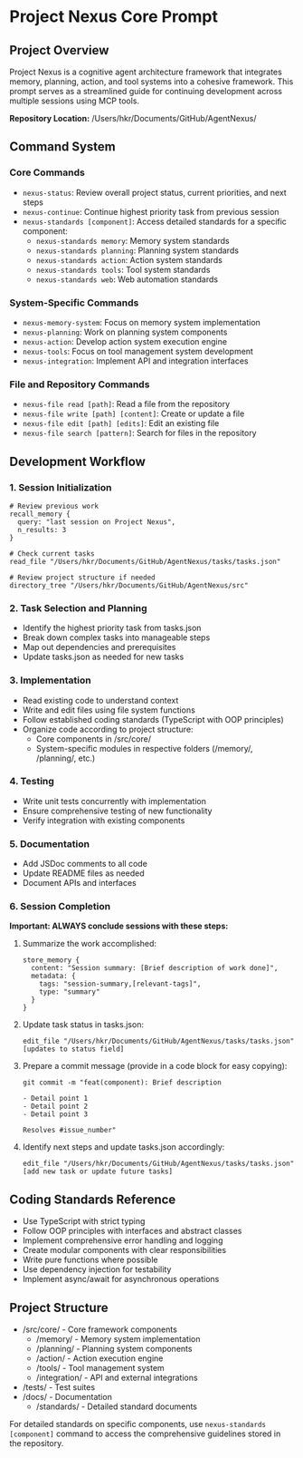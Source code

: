 # Project Nexus Core Prompt

## Project Overview

Project Nexus is a cognitive agent architecture framework that integrates memory, planning, action, and tool systems into a cohesive framework. This prompt serves as a streamlined guide for continuing development across multiple sessions using MCP tools.

**Repository Location:** /Users/hkr/Documents/GitHub/AgentNexus/

## Command System

### Core Commands

- `nexus-status`: Review overall project status, current priorities, and next steps
- `nexus-continue`: Continue highest priority task from previous session 
- `nexus-standards [component]`: Access detailed standards for a specific component:
  - `nexus-standards memory`: Memory system standards
  - `nexus-standards planning`: Planning system standards
  - `nexus-standards action`: Action system standards
  - `nexus-standards tools`: Tool system standards
  - `nexus-standards web`: Web automation standards

### System-Specific Commands

- `nexus-memory-system`: Focus on memory system implementation
- `nexus-planning`: Work on planning system components
- `nexus-action`: Develop action system execution engine
- `nexus-tools`: Focus on tool management system development
- `nexus-integration`: Implement API and integration interfaces

### File and Repository Commands

- `nexus-file read [path]`: Read a file from the repository
- `nexus-file write [path] [content]`: Create or update a file
- `nexus-file edit [path] [edits]`: Edit an existing file
- `nexus-file search [pattern]`: Search for files in the repository

## Development Workflow

### 1. Session Initialization

```
# Review previous work
recall_memory {
  query: "last session on Project Nexus",
  n_results: 3
}

# Check current tasks
read_file "/Users/hkr/Documents/GitHub/AgentNexus/tasks/tasks.json"

# Review project structure if needed
directory_tree "/Users/hkr/Documents/GitHub/AgentNexus/src"
```

### 2. Task Selection and Planning

- Identify the highest priority task from tasks.json
- Break down complex tasks into manageable steps
- Map out dependencies and prerequisites
- Update tasks.json as needed for new tasks

### 3. Implementation

- Read existing code to understand context
- Write and edit files using file system functions
- Follow established coding standards (TypeScript with OOP principles)
- Organize code according to project structure:
  - Core components in /src/core/
  - System-specific modules in respective folders (/memory/, /planning/, etc.)

### 4. Testing

- Write unit tests concurrently with implementation
- Ensure comprehensive testing of new functionality
- Verify integration with existing components

### 5. Documentation

- Add JSDoc comments to all code
- Update README files as needed
- Document APIs and interfaces

### 6. Session Completion

**Important: ALWAYS conclude sessions with these steps:**

1. Summarize the work accomplished:
   ```
   store_memory {
     content: "Session summary: [Brief description of work done]",
     metadata: {
       tags: "session-summary,[relevant-tags]",
       type: "summary"
     }
   }
   ```

2. Update task status in tasks.json:
   ```
   edit_file "/Users/hkr/Documents/GitHub/AgentNexus/tasks/tasks.json" [updates to status field]
   ```

3. Prepare a commit message (provide in a code block for easy copying):
   ```
   git commit -m "feat(component): Brief description
   
   - Detail point 1
   - Detail point 2
   - Detail point 3
   
   Resolves #issue_number"
   ```

4. Identify next steps and update tasks.json accordingly:
   ```
   edit_file "/Users/hkr/Documents/GitHub/AgentNexus/tasks/tasks.json" [add new task or update future tasks]
   ```

## Coding Standards Reference

- Use TypeScript with strict typing
- Follow OOP principles with interfaces and abstract classes
- Implement comprehensive error handling and logging
- Create modular components with clear responsibilities
- Write pure functions where possible
- Use dependency injection for testability
- Implement async/await for asynchronous operations

## Project Structure

- /src/core/ - Core framework components
  - /memory/ - Memory system implementation
  - /planning/ - Planning system components
  - /action/ - Action execution engine
  - /tools/ - Tool management system
  - /integration/ - API and external integrations
- /tests/ - Test suites
- /docs/ - Documentation
  - /standards/ - Detailed standard documents

For detailed standards on specific components, use `nexus-standards [component]` command to access the comprehensive guidelines stored in the repository.